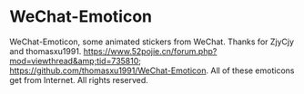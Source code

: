 # WeChat-Emoticon
WeChat-Emoticon, some animated stickers from WeChat. Thanks for ZjyCjy and thomasxu1991. 
https://www.52pojie.cn/forum.php?mod=viewthread&amp;tid=735810; 
https://github.com/thomasxu1991/WeChat-Emoticon.
All of these emoticons get from Internet. All rights reserved.
